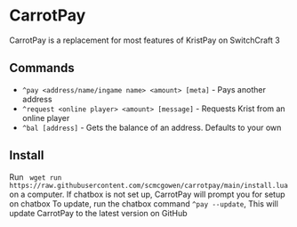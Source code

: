 # CarrotPay
CarrotPay is a replacement for most features of KristPay on SwitchCraft 3
## Commands
- `^pay <address/name/ingame name> <amount> [meta]` - Pays another address
- `^request <online player> <amount> [message]` - Requests Krist from an online player
- `^bal [address]` - Gets the balance of an address. Defaults to your own
## Install
Run ` wget run https://raw.githubusercontent.com/scmcgowen/carrotpay/main/install.lua` on a computer.
If chatbox is not set up, CarrotPay will prompt you for setup on chatbox
To update, run the chatbox command `^pay --update`, This will update CarrotPay to the latest version on GitHub
